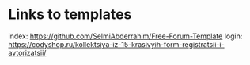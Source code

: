 # Links to templates
index: https://github.com/SelmiAbderrahim/Free-Forum-Template
login: https://codyshop.ru/kollektsiya-iz-15-krasivyih-form-registratsii-i-avtorizatsii/